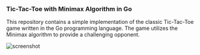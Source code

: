 ### Tic-Tac-Toe with Minimax Algorithm in Go

This repository contains a simple implementation of the classic Tic-Tac-Toe game written in the Go programming language. 
The game utilizes the Minimax algorithm to provide a challenging opponent.

![screenshot](https://postimg.cc/JHr6WKSm)
